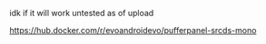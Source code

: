 idk if it will work untested as of upload


https://hub.docker.com/r/evoandroidevo/pufferpanel-srcds-mono

